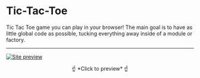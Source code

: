 # Tic-Tac-Toe

Tic Tac Toe game you can play in your browser!
The main goal is to have as little global code as possible, tucking everything away inside of a module or factory.

---

[![Site preview](screenCapture.jpg)](https://amyburgh.github.io/tic-tac-toe/)

<p style="text-align:center">☝️ *Click to preview* ☝️</p>
